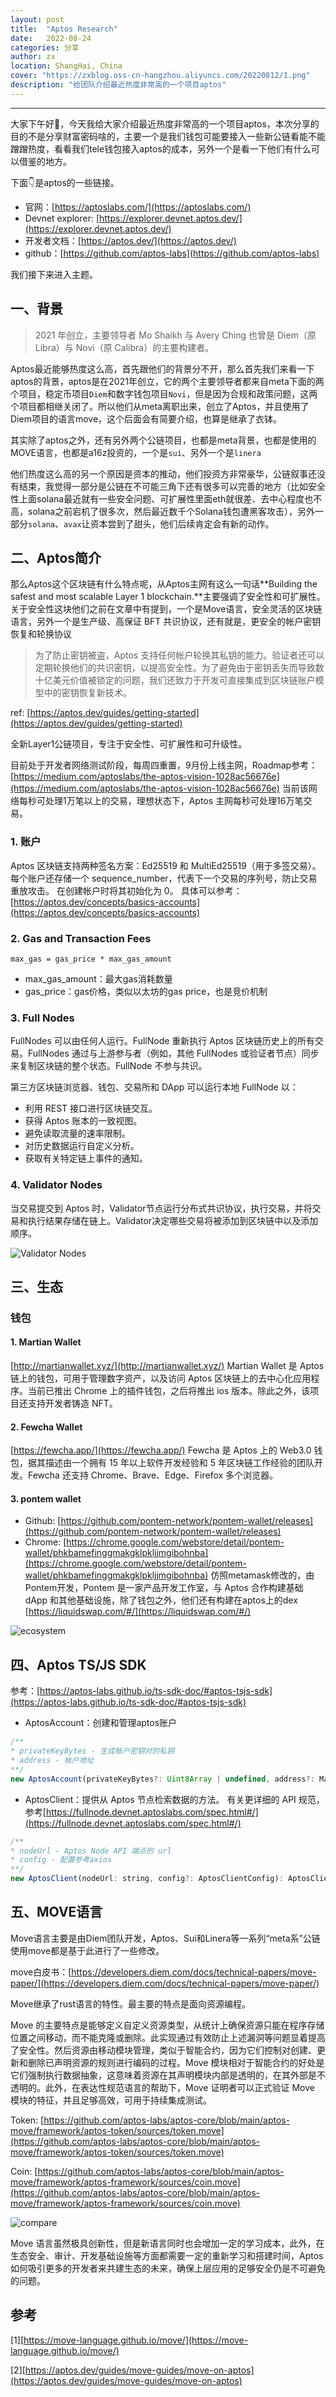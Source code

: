 ```yaml
---
layout: post
title:  "Aptos Research"
date:   2022-08-24
categories: 分享 
author: zx
location: ShangHai, China
cover: "https://zxblog.oss-cn-hangzhou.aliyuncs.com/20220812/1.png"
description: "给团队介绍最近热度非常高的一个项目aptos"
---
```

---

大家下午好👋，今天我给大家介绍最近热度非常高的一个项目aptos，本次分享的目的不是分享财富密码啥的，主要一个是我们钱包可能要接入一些新公链看能不能蹭蹭热度，看看我们tele钱包接入aptos的成本，另外一个是看一下他们有什么可以借鉴的地方。

下面👇是aptos的一些链接。

- 官网：[https://aptoslabs.com/](https://aptoslabs.com/)
- Devnet explorer: [https://explorer.devnet.aptos.dev/](https://explorer.devnet.aptos.dev/)
- 开发者文档：[https://aptos.dev/](https://aptos.dev/)
- github：[https://github.com/aptos-labs](https://github.com/aptos-labs)


我们接下来进入主题。

## 一、背景
> 2021 年创立，主要领导者 Mo Shaikh 与 Avery Ching 也曾是 Diem（原 Libra）与 Novi（原 Calibra）的主要构建者。

Aptos最近能够热度这么高，首先跟他们的背景分不开，那么首先我们来看一下aptos的背景，aptos是在2021年创立，它的两个主要领导者都来自meta下面的两个项目，稳定币项目`Diem`和数字钱包项目`Novi`，但是因为合规和政策问题，这两个项目都相继关闭了。所以他们从meta离职出来，创立了Aptos，并且使用了Diem项目的语言move，这个后面会有简要介绍，也算是继承了衣钵。

其实除了aptos之外，还有另外两个公链项目，也都是meta背景，也都是使用的MOVE语言，也都是a16z投资的，一个是`sui`、另外一个是`linera`

他们热度这么高的另一个原因是资本的推动，他们投资方非常豪华，公链叙事还没有结束，我觉得一部分是公链在不可能三角下还有很多可以完善的地方（比如安全性上面solana最近就有一些安全问题、可扩展性里面eth就很差、去中心程度也不高，solana之前宕机了很多次，然后最近数千个Solana钱包遭黑客攻击），另外一部分`solana`、`avax`让资本尝到了甜头，他们后续肯定会有新的动作。

## 二、Aptos简介

那么Aptos这个区块链有什么特点呢，从Aptos主网有这么一句话**Building the safest and most scalable Layer 1 blockchain.**主要强调了安全性和可扩展性。关于安全性这块他们之前在文章中有提到，一个是Move语言，安全灵活的区块链语言，另外一个是生产级、高保证 BFT 共识协议，还有就是，更安全的帐户密钥恢复和轮换协议

> 为了防止密钥被盗，Aptos 支持任何帐户轮换其私钥的能力。验证者还可以定期轮换他们的共识密钥，以提高安全性。为了避免由于密钥丢失而导致数十亿美元价值被锁定的问题，我们还致力于开发可直接集成到区块链账户模型中的密钥恢复新技术。

ref: [https://aptos.dev/guides/getting-started](https://aptos.dev/guides/getting-started)

全新Layer1公链项目，专注于安全性、可扩展性和可升级性。

目前处于开发者网络测试阶段，每周四重置，9月份上线主网，Roadmap参考：[https://medium.com/aptoslabs/the-aptos-vision-1028ac56676e](https://medium.com/aptoslabs/the-aptos-vision-1028ac56676e)
当前该网络每秒可处理1万笔以上的交易，理想状态下，Aptos 主网每秒可处理16万笔交易。

### 1. 账户
Aptos 区块链支持两种签名方案：Ed25519 和 MultiEd25519（用于多签交易）。
每个账户还存储一个 sequence_number，代表下一个交易的序列号，防止交易重放攻击。 在创建帐户时将其初始化为 0。
具体可以参考：[https://aptos.dev/concepts/basics-accounts](https://aptos.dev/concepts/basics-accounts)

### 2. Gas and Transaction Fees
`max_gas = gas_price * max_gas_amount`
  - max_gas_amount：最大gas消耗数量
  - gas_price：gas价格，类似以太坊的gas price，也是竞价机制

### 3. Full Nodes

FullNodes 可以由任何人运行。FullNode 重新执行 Aptos 区块链历史上的所有交易。FullNodes 通过与上游参与者（例如，其他 FullNodes 或验证者节点）同步来复制区块链的整个状态。FullNode 不参与共识。

第三方区块链浏览器、钱包、交易所和 DApp 可以运行本地 FullNode 以：

- 利用 REST 接口进行区块链交互。
- 获得 Aptos 账本的一致视图。
- 避免读取流量的速率限制。
- 对历史数据运行自定义分析。
- 获取有关特定链上事件的通知。

### 4. Validator Nodes
当交易提交到 Aptos 时，Validator节点运行分布式共识协议，执行交易，并将交易和执行结果存储在链上。Validator决定哪些交易将被添加到区块链中以及添加顺序。

![Validator Nodes](https://zxblog.oss-cn-hangzhou.aliyuncs.com/20220812/2.png)

## 三、生态

### 钱包

#### 1. Martian Wallet
[http://martianwallet.xyz/](http://martianwallet.xyz/)
Martian Wallet 是 Aptos 链上的钱包，可用于管理数字资产，以及访问 Aptos 区块链上的去中心化应用程序。当前已推出 Chrome 上的插件钱包，之后将推出 ios 版本。除此之外，该项目还支持开发者铸造 NFT。

#### 2. Fewcha Wallet
[https://fewcha.app/](https://fewcha.app/)
Fewcha 是 Aptos 上的 Web3.0 钱包，据其描述由一个拥有 15 年以上软件开发经验和 5 年区块链工作经验的团队开发。Fewcha 还支持 Chrome、Brave、Edge、Firefox 多个浏览器。

#### 3. pontem wallet
- Github: [https://github.com/pontem-network/pontem-wallet/releases](https://github.com/pontem-network/pontem-wallet/releases)
- Chrome: [https://chrome.google.com/webstore/detail/pontem-wallet/phkbamefinggmakgklpkljjmgibohnba](https://chrome.google.com/webstore/detail/pontem-wallet/phkbamefinggmakgklpkljjmgibohnba)
仿照metamask修改的，由Pontem开发，Pontem 是一家产品开发工作室，与 Aptos 合作构建基础 dApp 和其他基础设施，除了钱包之外，他们还有构建在aptos上的dex [https://liquidswap.com/#/](https://liquidswap.com/#/)

![ecosystem](https://zxblog.oss-cn-hangzhou.aliyuncs.com/20220812/3.png)

## 四、Aptos TS/JS SDK

参考：[https://aptos-labs.github.io/ts-sdk-doc/#aptos-tsjs-sdk](https://aptos-labs.github.io/ts-sdk-doc/#aptos-tsjs-sdk)
- AptosAccount：创建和管理aptos账户
```javascript
/**
* privateKeyBytes - 生成帐户密钥对的私钥
* address - 帐户地址
**/
new AptosAccount(privateKeyBytes?: Uint8Array | undefined, address?: MaybeHexString)
```

- AptosClient：提供从 Aptos 节点检索数据的方法。 有关更详细的 API 规范，参考[https://fullnode.devnet.aptoslabs.com/spec.html#/](https://fullnode.devnet.aptoslabs.com/spec.html#/)
```javascript
/**
* nodeUrl - Aptos Node API 端点的 url
* config - 配置参考axios
**/
new AptosClient(nodeUrl: string, config?: AptosClientConfig): AptosClient
```

## 五、MOVE语言

Move语言主要是由Diem团队开发，Aptos、Sui和Linera等一系列“meta系”公链使用move都是基于此进行了一些修改。

move白皮书：[https://developers.diem.com/docs/technical-papers/move-paper/](https://developers.diem.com/docs/technical-papers/move-paper/)

Move继承了rust语言的特性。最主要的特点是面向资源编程。

Move 的主要特点是能够定义自定义资源类型，从统计上确保资源只能在程序存储位置之间移动，而不能克隆或删除。此实现通过有效防止上述漏洞等问题显着提高了安全性。然后资源由移动模块管理，类似于智能合约，因为它们控制对创建、更新和删除已声明资源的规则进行编码的过程。Move 模块相对于智能合约的好处是它们强制执行数据抽象，这意味着资源在其声明模块内部是透明的，在其外部是不透明的。此外，在表达性规范语言的帮助下，Move 证明者可以正式验证 Move 模块的特征，并且足够高效，可用于持续集成测试。

Token: [https://github.com/aptos-labs/aptos-core/blob/main/aptos-move/framework/aptos-token/sources/token.move](https://github.com/aptos-labs/aptos-core/blob/main/aptos-move/framework/aptos-token/sources/token.move)

Coin: [https://github.com/aptos-labs/aptos-core/blob/main/aptos-move/framework/aptos-framework/sources/coin.move](https://github.com/aptos-labs/aptos-core/blob/main/aptos-move/framework/aptos-framework/sources/coin.move)

![compare](https://zxblog.oss-cn-hangzhou.aliyuncs.com/20220812/4.png)

Move 语言虽然极具创新性，但是新语言同时也会增加一定的学习成本，此外，在生态安全、审计、开发基础设施等方面都需要一定的重新学习和搭建时间，Aptos 如何吸引更多的开发者来共建生态的未来，确保上层应用的足够安全仍是不可避免的问题。

## 参考

[1][https://move-language.github.io/move/](https://move-language.github.io/move/)

[2][https://aptos.dev/guides/move-guides/move-on-aptos](https://aptos.dev/guides/move-guides/move-on-aptos)